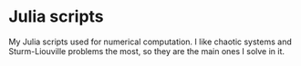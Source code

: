 # Julia scripts
My Julia scripts used for numerical computation. I like chaotic systems and Sturm-Liouville problems the most, so they are the main ones I solve in it.
